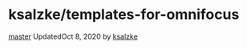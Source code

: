 # ksalzke/templates-for-omnifocus

[master]() UpdatedOct 8, 2020 by [ksalzke](https://github.com/ksalzke)

